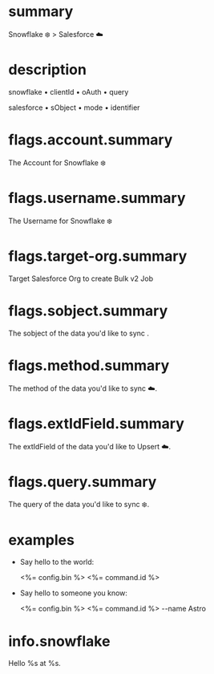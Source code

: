 # summary

Snowflake ❄️ > Salesforce ☁️

# description
snowflake
• clientId
• oAuth
• query

salesforce
• sObject
• mode
• identifier

# flags.account.summary

The Account for Snowflake ❄️
# flags.username.summary

The Username for Snowflake ❄️

# flags.target-org.summary

Target Salesforce Org to create Bulk v2 Job

# flags.sobject.summary

The sobject of the data you'd like to sync .

# flags.method.summary

The method of the data you'd like to sync ☁️.

# flags.extIdField.summary

The extIdField of the data you'd like to Upsert ☁️.

# flags.query.summary

The query of the data you'd like to sync ❄️.

# examples

- Say hello to the world:

  <%= config.bin %> <%= command.id %>

- Say hello to someone you know:

  <%= config.bin %> <%= command.id %> --name Astro

# info.snowflake

Hello %s at %s.
